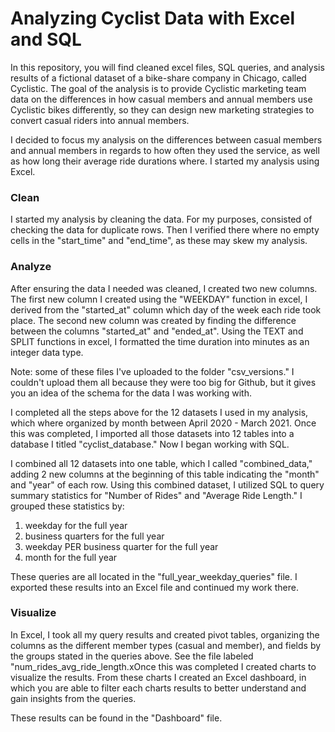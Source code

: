# Analyzing Cyclist Data with Excel and SQL

In this repository, you will find cleaned excel files, SQL queries, and analysis results of a fictional dataset of a bike-share company in Chicago, called Cyclistic. The goal of the analysis is to provide Cyclistic marketing team data on the differences in how casual members and annual members use Cyclistic bikes differently, so they can design new marketing strategies to convert casual riders into annual members.

I decided to focus my analysis on the differences between casual members and annual members in regards to how often they used the service, as well as how long their average ride durations where. I started my analysis using Excel.

### Clean
I started my analysis by cleaning the data. For my purposes, consisted of checking the data for duplicate rows. Then I verified there where no empty cells in the "start_time" and "end_time", as these may skew my analysis.

 ### Analyze
After ensuring the data I needed was cleaned, I created two new columns. The first new column I created using the "WEEKDAY" function in excel, I derived from the "started_at" column which day of the week each ride took place. The second new column was created by finding the difference between the columns "started_at" and "ended_at". Using the TEXT and SPLIT functions in excel, I formatted the time duration into minutes as an integer data type. 

Note: some of these files I've uploaded to the folder "csv_versions." I couldn't upload them all because they were too big for Github, but it gives you an idea of the schema for the data I was working with.

I completed all the steps above for the 12 datasets I used in my analysis, which where organized by month between April 2020 - March 2021. Once this was completed, I imported all those datasets into 12 tables into a database I titled "cyclist_database." Now I began working with SQL.

I combined all 12 datasets into one table, which I called "combined_data," adding 2 new columns at the beginning of this table indicating the "month" and "year" of each row. Using this combined dataset, I utilized SQL to query summary statistics for "Number of Rides" and "Average Ride Length." I grouped these statistics by:
  1. weekday for the full year
  2. business quarters for the full year
  3. weekday PER business quarter for the full year
  4. month for the full year

These queries are all located in the "full_year_weekday_queries" file. I exported these results into an Excel file and continued my work there.

### Visualize
In Excel, I took all my query results and created pivot tables, organizing the columns as the different member types (casual and member), and fields by the groups stated in the queries above. See the file labeled "num_rides_avg_ride_length.xOnce this was completed I created charts to visualize the results. From these charts I created an Excel dashboard, in which you are able to filter each charts results to better understand and gain insights from the queries. 

These results can be found in the "Dashboard" file.

